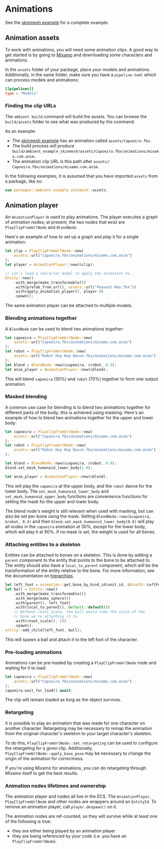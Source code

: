# Animations

See the [skinmesh example](https://github.com/AmbientRun/Ambient/tree/main/guest/rust/examples/basics/skinmesh) for a complete example.

## Animation assets

To work with animations, you will need some animation clips. A good way to get started is
by going to [Mixamo](https://www.mixamo.com/#/) and downloading some characters and animations.

In the `assets` folder of your package, place your models and animations. Additionally, in the same folder,
make sure you have a `pipeline.toml` which can process models and animations:

```toml
[[pipelines]]
type = "Models"
```

### Finding the clip URLs

The `ambient build` command will build the assets. You can browse the `build/assets` folder to see what
was produced by the command.

As an example:

- The [skinmesh example](https://github.com/AmbientRun/Ambient/tree/main/guest/rust/examples/basics/skinmesh)
  has an animation called `assets/Capoeira.fbx`.
- The build process will produce `build/ambient_example_skinmesh/assets/Capoeira.fbx/animations/mixamo.com.anim`.
- The animation clip URL is this path after `assets/`: `Capoeira.fbx/animations/mixamo.com.anim`.

In the following examples, it is assumed that you have imported `assets` from a package, like so:

```rust
use packages::ambient_example_skinmesh::assets;
```

## Animation player

An `AnimationPlayer` is used to play animations. The player executes a graph of animation nodes; at present,
the two nodes that exist are `PlayClipFromUrlNode` and `BlendNode`.

Here's an example of how to set up a graph and play it for a single animation:

```rust
let clip = PlayClipFromUrlNode::new(
    assets::url("Capoeira.fbx/animations/mixamo.com.anim")
);
let player = AnimationPlayer::new(&clip);

// Let's load a character model to apply the animation to.
Entity::new()
    .with_merge(make_transformable())
    .with(prefab_from_url(), assets::url("Peasant Man.fbx"))
    .with(apply_animation_player(), player.0)
    .spawn();
```

The same animation player can be attached to multiple models.

### Blending animations together

A `BlendNode` can be used to blend two animations together:

```rust
let capoeira = PlayClipFromUrlNode::new(
    assets::url("Capoeira.fbx/animations/mixamo.com.anim")
);
let robot = PlayClipFromUrlNode::new(
    assets::url("Robot Hip Hop Dance.fbx/animations/mixamo.com.anim")
);
let blend = BlendNode::new(&capoeira, &robot, 0.3);
let anim_player = AnimationPlayer::new(&blend);
```

This will blend `capoeira` (30%) and `robot` (70%) together to form one output animation.

### Masked blending

A common use case for blending is to blend two animations together for different parts of the body;
this is achieved using masking. Here's an example of how to blend two animations together for the upper and lower
body:

```rust
let capoeira = PlayClipFromUrlNode::new(
    assets::url("Capoeira.fbx/animations/mixamo.com.anim")
);
let robot = PlayClipFromUrlNode::new(
    assets::url("Robot Hip Hop Dance.fbx/animations/mixamo.com.anim")
);

let blend = BlendNode::new(&capoeira, &robot, 0.0);
blend.set_mask_humanoid_lower_body(1.0);

let anim_player = AnimationPlayer::new(&blend);
```

This will play the `capoeira` at the upper body, and the `robot` dance for the lower body.
The `set_mask_humanoid_lower_body` and `set_mask_humanoid_upper_body` functions are convenience
functions for setting the mask for the upper and lower body.

The blend node's weight is still relevant when used with masking, but can also be set per-bone using the mask.
Setting `BlendNode::new(&capoeira, &robot, 0.3)` and then `blend.set_mask_humanoid_lower_body(0.9)` will play all
nodes in the `capoeira` animation at 30%, except for the lower body, which will play it at 90%. If no mask is set,
the weight is used for all bones.

### Attaching entities to a skeleton

Entities can be attached to bones on a skeleton. This is done by adding a `parent` component to the entity that
points to the bone to be attached to. The entity should also have a `local_to_parent` component, which will be
the transformation of the entity relative to the bone. For more information, see the documentation on [hierarchies](hierarchies.md).

```rust
let left_foot = animation::get_bone_by_bind_id(unit_id, &BindId::LeftFoot).unwrap();
let ball = Entity::new()
    .with_merge(make_transformable())
    .with_merge(make_sphere())
    .with(parent(), left_foot)
    .with(local_to_parent(), Default::default())
    // Without reset_scale, the ball would take the scale of the
    // bone we're attaching it to
    .with(reset_scale(), ())
    .spawn();
entity::add_child(left_foot, ball);
```

This will spawn a ball and attach it to the left foot of the character.

### Pre-loading animations

Animations can be pre-loaded by creating a `PlayClipFromUrlNode` node and waiting for it to load:

```rust
let capoeira = PlayClipFromUrlNode::new(
    assets::url("Capoeira.fbx/animations/mixamo.com.anim")
);
capoeira.wait_for_load().await;
```

The clip will remain loaded as long as the object survives.

### Retargeting

It is possible to play an animation that was made for one character on another character.
Retargeting may be necessary to remap the animation from the original character's skeleton to your target
character's skeleton.

To do this, `PlayClipFromUrlNode::set_retargeting` can be used to configure the retargeting for a given clip.
Additionally, `PlayClipFromUrlNode::apply_base_pose` may be necessary to change the origin of the animation
for correctness.

If you're using Mixamo for animations, you can do retargeting through Mixamo itself to get the best results.

### Animation nodes lifetimes and ownership

The animation player and nodes all live in the ECS. The `AnimationPlayer`, `PlayClipFromUrlNode` and other nodes
are wrappers around an `EntityId`. To remove an animation player, call `player.despawn()` on it.

The animation nodes are ref-counted, so they will survive while at least one of the following is true:

- they are either being played by an animation player
- they are being referenced by your code (i.e. you have an `PlayClipFromUrlNode`).
